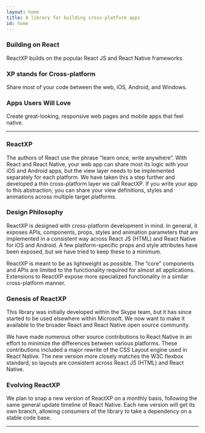 ```yaml
---
layout: home
title: A library for building cross-platform apps
id: home
---
```


<section class="light home-section">
  <div class="marketing-row">
    <div class="marketing-col">
      <h3>Building on React</h3>
      <p>ReactXP builds on the popular React JS and React Native frameworks.</p>
    </div>
    <div class="marketing-col">
      <h3>XP stands for Cross-platform</h3>
      <p>Share most of your code between the web, iOS, Android, and Windows.</p>
    </div>
    <div class="marketing-col">
      <h3>Apps Users Will Love</h3>
      <p>Create great-looking, responsive web pages and mobile apps that feel native.</p>
    </div>
  </div>
</section>
<hr class="home-divider" />
<section class="home-section">
  <div id="overview">
    <div class="overview-section">
      <h3>ReactXP</h3>
      <p>
        The authors of React use the phrase “learn once, write anywhere”. With React and React 
        Native, your web app can share most its logic with your iOS and Android apps, but the view 
        layer needs to be implemented separately for each platform. We have taken this a step further 
        and developed a thin cross-platform layer we call ReactXP. If you write your app to this 
        abstraction, you can share your view definitions, styles and animations across multiple target 
        platforms.
      </p>
    </div>
    <div class="overview-section">
      <h3>Design Philosophy</h3>
      <p>
        ReactXP is designed with cross-platform development in mind. In general, it exposes
        APIs, components, props, styles and animation parameters that are implemented in
        a consistent way across React JS (HTML) and React Native for iOS and Android. A few
        platform-specific props and style attributes have been exposed, but we have tried to
        keep these to a minimum.
      </p>
      <p>
        ReactXP is meant to be as lightweight as possible. The “core” components and APIs are
        limited to the functionality required for almost all applications. Extensions to
        ReactXP expose more specialized functionality in a similar cross-platform manner.
      </p>
    </div>
    <div class="overview-section">
      <h3>Genesis of ReactXP</h3>
      <p>
        This library was initially developed within the Skype team, but it has since started to
        be used elsewhere within Microsoft. We now want to make it available to the broader
        React and React Native open source community.
      </p>
      <p>
        We have made numerous other source contributions to React Native in an effort to minimize
        the differences between various platforms. These contributions included a major rewrite of
        the CSS Layout engine used in React Native. The new version more closely matches the W3C
        flexbox standard, so layouts are consistent across React JS (HTML) and React Native.
      </p>
    </div>
    <div class="overview-section">
      <h3>Evolving ReactXP</h3>
      <p>
        We plan to snap a new version of ReactXP on a monthly basis, following the same general
        update timeline of React Native. Each new version will get its own branch, allowing
        consumers of the library to take a dependency on a stable code base.
      </p>
    </div>
  </div>
</section>
<hr class="home-divider" />
